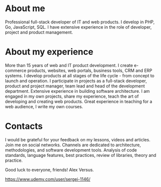 # About me

Professional full-stack developer of IT and web products. I develop in PHP, Go, JavaScript, SQL. I have extensive experience in the role of developer, project and product management.



# About my experience

More than 15 years of web and IT product development. I create e-commerce products, websites, web portals, business tools, CRM and ERP systems. I develop products at all stages of the life cycle - from concept to launch and operation. I participate in projects as a full-stack developer, product and project manager, team lead and head of the development department. Extensive experience in building software architecture. I am engaged in my own projects, share my experience, teach the art of developing and creating web products. Great experience in teaching for a web audience, I write my own courses.



# Contacts

I would be grateful for your feedback on my lessons, videos and articles. Join me on social networks. Channels are dedicated to architecture, methodologies, and software development tools. Analysis of code standards, language features, best practices, review of libraries, theory and practice.

Good luck to everyone, friends! Alex Versus.

https://www.udemy.com/user/sergei-1146/

